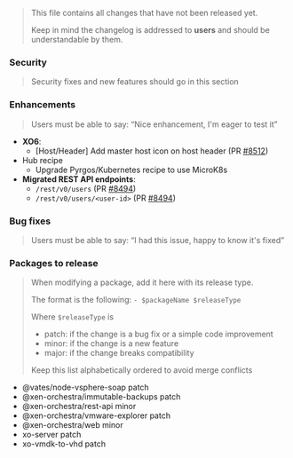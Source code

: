 > This file contains all changes that have not been released yet.
>
> Keep in mind the changelog is addressed to **users** and should be
> understandable by them.

### Security

> Security fixes and new features should go in this section

### Enhancements

> Users must be able to say: “Nice enhancement, I'm eager to test it”

- **XO6**:
  - [Host/Header] Add master host icon on host header (PR [#8512](https://github.com/vatesfr/xen-orchestra/pull/8512))
- Hub recipe
  - Upgrade Pyrgos/Kubernetes recipe to use MicroK8s
- **Migrated REST API endpoints**:
  - `/rest/v0/users` (PR [#8494](https://github.com/vatesfr/xen-orchestra/pull/8494))
  - `/rest/v0/users/<user-id>` (PR [#8494](https://github.com/vatesfr/xen-orchestra/pull/8494))

### Bug fixes

> Users must be able to say: “I had this issue, happy to know it's fixed”

### Packages to release

> When modifying a package, add it here with its release type.
>
> The format is the following: `- $packageName $releaseType`
>
> Where `$releaseType` is
>
> - patch: if the change is a bug fix or a simple code improvement
> - minor: if the change is a new feature
> - major: if the change breaks compatibility
>
> Keep this list alphabetically ordered to avoid merge conflicts

<!--packages-start-->

- @vates/node-vsphere-soap patch
- @xen-orchestra/immutable-backups patch
- @xen-orchestra/rest-api minor
- @xen-orchestra/vmware-explorer patch
- @xen-orchestra/web minor
- xo-server patch
- xo-vmdk-to-vhd patch

<!--packages-end-->
